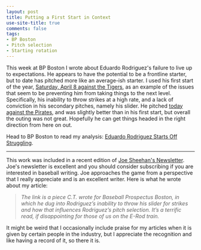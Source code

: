```yaml
---
layout: post
title: Putting a First Start in Context
use-site-title: true
comments: false
tags:
- BP Boston
- Pitch selection
- Starting rotation
---
```


This week at BP Boston I wrote about Eduardo Rodriguez's failure to live up to expectations. He appears to have the potential to
be a frontline starter, but to date has pitched more like an average-ish starter. I used his first start of the year, [Saturday,
April 8 against the Tigers](http://www.baseball-reference.com/boxes/DET/DET201704080.shtml), as an example of the issues that seem to be preventing him from taking things to the next level. Specifically,
his inability to throw strikes at a high rate, and a lack of conviction in his secondary pitches, namely his slider. He pitched [today against the Pirates](http://www.baseball-reference.com/boxes/BOS/BOS201704130.shtml), and was slightly better
than in his first start, but overall the outing was not great. Hopefully he can get things headed in the right direction from here on out.

Head to BP Boston to read my analysis: [Eduardo Rodriguez Starts Off Struggling](http://boston.locals.baseballprospectus.com/2017/04/11/eduardo-rodriguez-starts-off-struggling/).

***

This work was included in a recent edition of [Joe Sheehan's Newsletter](http://joesheehan.com/). Joe's newsletter is excellent
and you should consider subscribing if you are interested in baseball writing. Joe approaches the game from a perspective that 
I really appreciate and is an excellent writer. Here is what he wrote about my article:

> *The link is a piece C.T. wrote for Baseball Prospectus Boston, in which he dug into Rodriguez’s inability to throw his slider for strikes and how that influences Rodriguez’s pitch selection. It’s a terrific read, if disappointing for those of us on the E-Rod train.*

It might be weird that I occasionally include praise for my articles when it is given by certain people in the industry, but I appreciate the 
recognition and like having a record of it, so there it is.